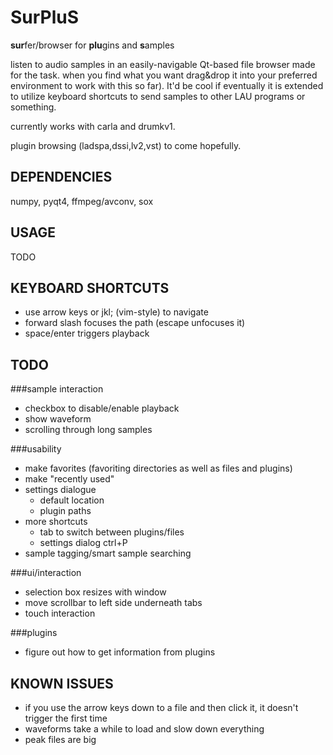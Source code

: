 SurPluS
=======

<b>sur</b>fer/browser for <b>plu</b>gins and <b>s</b>amples

listen to audio samples in an easily-navigable Qt-based file browser made for the task. when you find what you want drag&drop it into your preferred environment to work with this so far). It'd be cool if eventually it is extended to utilize keyboard shortcuts to send samples to other LAU programs or something.

currently works with carla and drumkv1.

plugin browsing (ladspa,dssi,lv2,vst) to come hopefully.

DEPENDENCIES
------------
numpy, pyqt4, ffmpeg/avconv, sox

USAGE
-----
TODO


KEYBOARD SHORTCUTS
------------------
* use arrow keys or jkl; (vim-style) to navigate
* forward slash focuses the path (escape unfocuses it)
* space/enter triggers playback

TODO
----
###sample interaction
* checkbox to disable/enable playback
* show waveform
* scrolling through long samples

###usability
* make favorites (favoriting directories as well as files and plugins)
* make "recently used"
* settings dialogue
    * default location
    * plugin paths
* more shortcuts
    * tab to switch between plugins/files
    * settings dialog ctrl+P
* sample tagging/smart sample searching

###ui/interaction
* selection box resizes with window
* move scrollbar to left side underneath tabs
* touch interaction

###plugins
* figure out how to get information from plugins

KNOWN ISSUES
------------
* if you use the arrow keys down to a file and then click it, it doesn't trigger the first time
* waveforms take a while to load and slow down everything
* peak files are big
